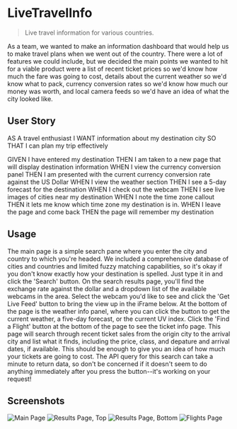 # LiveTravelInfo
> Live travel information for various countries.

As a team, we wanted to make an information dashboard that would help us to make travel plans when we went
out of the country. There were a lot of features we could include, but we decided the main points we wanted to hit 
for a viable product were a list of recent ticket prices so we'd know how much the fare was going to cost, 
details about the current weather so we'd know what to pack, currency conversion rates so we'd know how much 
our money was worth, and local camera feeds so we'd have an idea of what the city looked like. 

## User Story
AS A travel enthusiast
I WANT information about my destination city
SO THAT I can plan my trip effectively

GIVEN I have entered my destination
THEN I am taken to a new page that will display destination information
WHEN I view the currency conversion panel
THEN I am presented with the current currency conversion rate against the US Dollar
WHEN I view the weather section
THEN I see a 5-day forecast for the destination
WHEN I check out the webcam
THEN I see live images of cities near my destination
WHEN I note the time zone callout
THEN it lets me know which time zone my destination is in.
WHEN I leave the page and come back
THEN the page will remember my destination

## Usage
The main page is a simple search pane where you enter the city and country to which you're headed. We included a
comprehensive database of cities and countries and limited fuzzy matching capabilities, so it's okay if you don't know
exactly how your destination is spelled. Just type it in and click the 'Search' button.
On the search results page, you'll find the exchange rate against the dollar and a dropdown list of the available
webcams in the area. Select the webcam you'd like to see and click the 'Get Live Feed' button to bring the view up
in the iFrame below. At the bottom of the page is the weather info panel, where you can click the button to get the
current weather, a five-day forecast, or the current UV index. Click the 'Find a Flight' button at the bottom of the
page to see the ticket info page.
This page will search through recent ticket sales from the origin city to the arrival city and list what it finds,
including the price, class, and depature and arrival dates, if available. This should be enough to give you an idea
of how much your tickets are going to cost. The API query for this search can take a minute to return data, so don't
be concerned if it doesn't seem to do anything immediately after you press the button--it's working on your request!

## Screenshots
![Main Page](Index_Screenshot.jpg)
![Results Page, Top](CitySearch_Screenshot_1.jpg)
![Results Page, Bottom](CitySearch_Screenshot_2.jpg)
![Flights Page](Flights_Screenshot.jpg)


